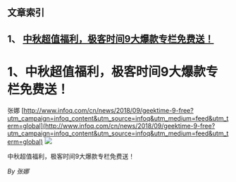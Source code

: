 ## 文章索引
1、 <a href="#1中秋超值福利极客时间9大爆款专栏免费送" >中秋超值福利，极客时间9大爆款专栏免费送！</a><br/><h1 id="#title_0" >1、中秋超值福利，极客时间9大爆款专栏免费送！</h1>
张娜
[http://www.infoq.com/cn/news/2018/09/geektime-9-free?utm_campaign=infoq_content&utm_source=infoq&utm_medium=feed&utm_term=global](http://www.infoq.com/cn/news/2018/09/geektime-9-free?utm_campaign=infoq_content&utm_source=infoq&utm_medium=feed&utm_term=global)
<img src="http://www.infoq.com/styles/i/logo_bigger.jpg"/><p>中秋超值福利，极客时间9大爆款专栏免费送！</p> <i>By 张娜</i>
---------------